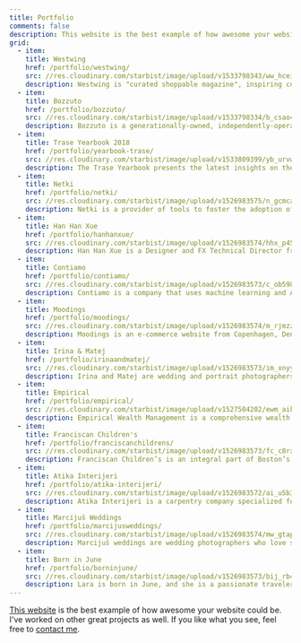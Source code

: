 ```yaml
---
title: Portfolio
comments: false
description: This website is the best example of how awesome your website could be. I've worked on other great projects as well. If you like what you see, feel free to contact me.
grid:
  - item:
    title: Westwing
    href: /portfolio/westwing/
    src: //res.cloudinary.com/starbist/image/upload/v1533798343/ww_hceizq.png
    description: Westwing is "curated shoppable magazine", inspiring customers every day with the newest trends, themes, stories, brands and products from the world of Home & Living.
  - item:
    title: Bozzuto
    href: /portfolio/bozzuto/
    src: //res.cloudinary.com/starbist/image/upload/v1533798334/b_csao4p.png
    description: Bozzuto is a generationally-owned, independently-operated family business, and a diversified real estate company celebrated for developments, construction, property management and homebuilding.
  - item:
    title: Trase Yearbook 2018
    href: /portfolio/yearbook-trase/
    src: //res.cloudinary.com/starbist/image/upload/v1533809399/yb_urvwkg.png
    description: The Trase Yearbook presents the latest insights on the sustainability of global agricultural commodity supply chains associated with tropical deforestation.
  - item:
    title: Netki
    href: /portfolio/netki/
    src: //res.cloudinary.com/starbist/image/upload/v1526983575/n_gcmcap.png
    description: Netki is a provider of tools to foster the adoption of blockchain technology from Los Angeles, United States.
  - item:
    title: Han Han Xue
    href: /portfolio/hanhanxue/
    src: //res.cloudinary.com/starbist/image/upload/v1526983574/hhx_p45br6.png
    description: Han Han Xue is a Designer and FX Technical Director from Montreal, Canada.
  - item:
    title: Contiamo
    href: /portfolio/contiamo/
    src: //res.cloudinary.com/starbist/image/upload/v1526983573/c_ob598q.png
    description: Contiamo is a company that uses machine learning and AI to drive better decision making and process optimization.
  - item:
    title: Moodings
    href: /portfolio/moodings/
    src: //res.cloudinary.com/starbist/image/upload/v1526983574/m_rjmzz2.png
    description: Moodings is an e-commerce website from Copenhagen, Denmark. By curating upcoming and established design and art, they help designers and artists compete on the market.
  - item:
    title: Irina & Matej
    href: /portfolio/irinaandmatej/
    src: //res.cloudinary.com/starbist/image/upload/v1526983573/im_xnyy09.png
    description: Irina and Matej are wedding and portrait photographers based in Croatia and traveling the world.
  - item:
    title: Empirical
    href: /portfolio/empirical/
    src: //res.cloudinary.com/starbist/image/upload/v1527504202/ewm_aikxon.png
    description: Empirical Wealth Management is a comprehensive wealth management team of experts specializing in investments, tax planning and preparation, financial planning, and estate planning.
  - item:
    title: Franciscan Children's
    href: /portfolio/franciscanchildrens/
    src: //res.cloudinary.com/starbist/image/upload/v1526983573/fc_c8rxa2.png
    description: Franciscan Children’s is an integral part of Boston’s pediatric medical ecosystem, and they are serving children and adolescents with complex medical, mental health and educational needs.
  - item:
    title: Atika Interijeri
    href: /portfolio/atika-interijeri/
    src: //res.cloudinary.com/starbist/image/upload/v1526983572/ai_u5b34y.png
    description: Atika Interijeri is a carpentry company specialized for creating all kinds of custom furniture.
  - item:
    title: Marcijuš Weddings
    href: /portfolio/marcijusweddings/
    src: //res.cloudinary.com/starbist/image/upload/v1526983574/mw_gtapmb.png
    description: Marcijuš weddings are wedding photographers who love spontaneity, creative focus, black and white photography.
  - item:
    title: Born in June
    href: /portfolio/borninjune/
    src: //res.cloudinary.com/starbist/image/upload/v1526983573/bij_rb4lqa.png
    description: Lara is born in June, and she is a passionate traveler, biologist, and wedding photographer.
---
```


[This website](/how/) is the best example of how awesome your website could be. I've worked on other great projects as well. If you like what you see, feel free to [contact me](/about-me/).
